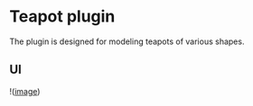 # Teapot plugin
The plugin is designed for modeling teapots of various shapes.

## UI
!([image](https://github.com/Gonenti/Compass-3d-plugin/blob/main/Documentation/UI.png))